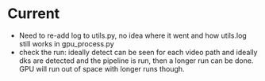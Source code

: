 # Current
* Need to re-add log to utils.py, no idea where it went and how utils.log still works in gpu_process.py
* check the run: ideally detect can be seen for each video path and ideally dks are detected and the pipeline is run, then a longer run can be done. GPU will run out of space with longer runs though.

